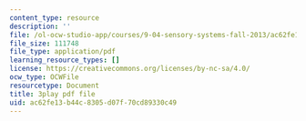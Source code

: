 ```yaml
---
content_type: resource
description: ''
file: /ol-ocw-studio-app/courses/9-04-sensory-systems-fall-2013/ac62fe13b44c8305d07f70cd89330c49_9fL2zRnkDdQ.pdf
file_size: 111748
file_type: application/pdf
learning_resource_types: []
license: https://creativecommons.org/licenses/by-nc-sa/4.0/
ocw_type: OCWFile
resourcetype: Document
title: 3play pdf file
uid: ac62fe13-b44c-8305-d07f-70cd89330c49
---
```

